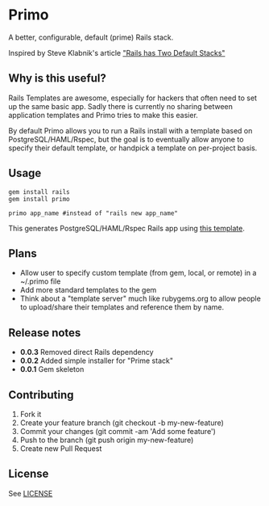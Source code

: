 # Primo

A better, configurable, default (prime) Rails stack.

Inspired by Steve Klabnik's article ["Rails has Two Default Stacks"](http://words.steveklabnik.com/rails-has-two-default-stacks)

## Why is this useful?

Rails Templates are awesome, especially for hackers that often need to set up the same basic app. Sadly there is currently no sharing between application templates and Primo tries to make this easier.

By default Primo allows you to run a Rails install with a template based on PostgreSQL/HAML/Rspec, but the goal is to eventually allow anyone to specify their default template, or handpick a template on per-project basis.

## Usage

```
gem install rails
gem install primo

primo app_name #instead of "rails new app_name"
```

This generates PostgreSQL/HAML/Rspec Rails app using [this template](https://github.com/cbetta/primo/blob/master/templates/prime.rb).

## Plans

* Allow user to specify custom template (from gem, local, or remote) in a ~/.primo file
* Add more standard templates to the gem
* Think about a "template server" much like rubygems.org to allow people to upload/share their templates and reference them by name.

## Release notes

* **0.0.3** Removed direct Rails dependency
* **0.0.2** Added simple installer for "Prime stack"
* **0.0.1** Gem skeleton

## Contributing

1. Fork it
2. Create your feature branch (git checkout -b my-new-feature)
3. Commit your changes (git commit -am 'Add some feature')
4. Push to the branch (git push origin my-new-feature)
5. Create new Pull Request

## License

See [LICENSE](https://github.com/cbetta/primo/blob/master/LICENSE)

